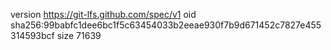 version https://git-lfs.github.com/spec/v1
oid sha256:99babfc1dee6bc1f5c63454033b2eeae930f7b9d671452c7827e455314593bcf
size 71639
